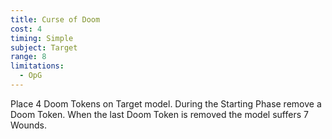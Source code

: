 ```yaml
---
title: Curse of Doom
cost: 4
timing: Simple
subject: Target
range: 8
limitations:
  - OpG
---
```

Place 4 Doom Tokens on Target model. During the Starting Phase remove a Doom Token. When the last Doom Token is removed the model suffers 7 Wounds.